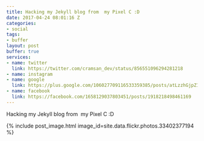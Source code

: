 ```yaml
---
title: Hacking my Jekyll blog from  my Pixel C :D
date: 2017-04-24 08:01:16 Z
categories:
- social
tags:
- buffer
layout: post
buffer: true
services:
- name: twitter
  link: https://twitter.com/cramsan_dev/status/856551096294281218
- name: instagram
- name: google
  link: https://plus.google.com/106027709116533359385/posts/atLzzhGjpZ1
- name: facebook
  link: https://facebook.com/1658129037803451/posts/1918218498461169
---
```


Hacking my Jekyll blog from&nbsp;&nbsp;my Pixel C :D

{% include post_image.html image_id=site.data.flickr.photos.33402377194 %}
